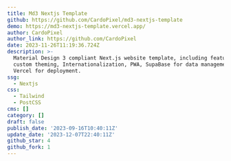 ```yaml
---
title: Md3 Nextjs Template
github: https://github.com/CardoPixel/md3-nextjs-template
demo: https://md3-nextjs-template.vercel.app/
author: CardoPixel
author_link: https://github.com/CardoPixel
date: 2023-11-26T11:19:36.724Z
description: >-
  Material Design 3 compliant Next.js website template, including features like:
  custom theming, Internationalization, PWA, SupaBase for data management, and
  Vercel for deployment.
ssg:
  - Nextjs
css:
  - Tailwind
  - PostCSS
cms: []
category: []
draft: false
publish_date: '2023-09-16T10:40:11Z'
update_date: '2023-12-07T22:40:11Z'
github_star: 4
github_fork: 1
---
```

